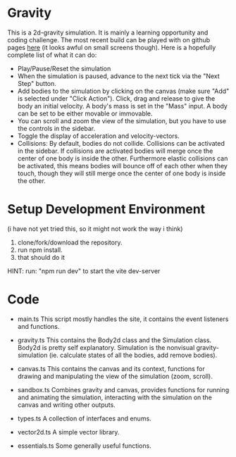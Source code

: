 # Gravity
This is a 2d-gravity simulation. It is mainly a learning opportunity and coding challenge.
The most recent build can be played with on github pages [here](https://oneusernameplease.github.io/gravity/) (it looks awful on small screens though).
Here is a hopefully complete list of what it can do:
 - Play/Pause/Reset the simulation
 - When the simulation is paused, advance to the next tick via the "Next Step" button.
 - Add bodies to the simulation by clicking on the canvas (make sure "Add" is selected under "Click Action"). Click, drag and release to give the body an initial velocity.
 A body's mass is set in the "Mass" input.
 A body can be set to be either movable or immovable.
 - You can scroll and zoom the view of the simulation, but you have to use the controls in the sidebar.
 - Toggle the display of acceleration and velocity-vectors.
 - Collisions: By default, bodies do not collide. Collisions can be activated in the sidebar. If collisions are activated bodies will merge once the center of one body is inside the other. Furthermore elastic collisions can be activated, this means bodies will bounce off of each other when they touch, though they will still merge once the center of one body is inside the other.

# Setup Development Environment
(i have not yet tried this, so it might not work the way i think)
1. clone/fork/download the repository.
2. run npm install.
3. that should do it

HINT:
run: "npm run dev" to start the vite dev-server

# Code
- main.ts
This script mostly handles the site, it contains the event listeners and functions.

- gravity.ts
This contains the Body2d class and the Simulation class. Body2d is pretty self explanatory. Simulation is the nonvisual gravity-simulation (ie. calculate states of all the bodies, add remove bodies).

- canvas.ts
This contains the canvas and its context, functions for drawing and manipulating the view of the simulation (zoom, scroll).

- sandbox.ts
Combines gravity and canvas, provides functions for running and animating the simulation, interacting with the simulation on the canvas and writing other outputs.

- types.ts
A collection of interfaces and enums.

- vector2d.ts
A simple vector library.

- essentials.ts
Some generally useful functions.




